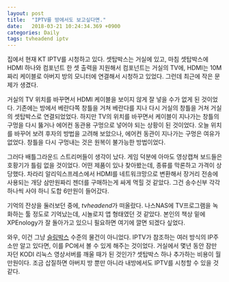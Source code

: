 ```yaml
---
layout: post
title:  "IPTV를 방에서도 보고싶다면."
date:   2018-03-21 10:24:34.369 +0900
categories: Daily
tags: tvheadend iptv
---
```


집에서 현재 KT IPTV를 시청하고 있다. 셋탑박스는 거실에 있고, 마침 셋탑박스에 HDMI 하나와 컴포넌트 한 셋 출력을 지원해서 컴포넌트는 거실의 TV에, HDMI는 10M 짜리 케이블로 아버지 방의 모니터에 연결해서 시청하고 있었다. 그런데 최근에 작은 문제가 생겼다.

거실의 TV 위치를 바꾸면서 HDMI 케이블을 보이지 않게 잘 넣을 수가 없게 된 것이었다. 기존에는 방에서 베란다쪽 창틀을 거쳐 베란다를 지나 다시 거실의 창틀을 거쳐 거실의 셋탑박스로 연결되었었다. 하지만 TV의 위치를 바꾸면서 케이블이 지나가는 창틀의 구멍을 다시 뚫거나 에어컨 동관용 구멍으로 넣어야 되는 상황이 된 것이었다. 오늘 위치를 바꾸어 보려 후자의 방법을 고려해 보았으나, 에어컨 동관이 지나가는 구멍은 여유가 없었다. 창틀을 다시 구멍내는 것은 원복이 불가능한 방법이었다.

그러다 배틀그라운드 스트리머들이 생각이 났다. 게임 덕분에 아마도 영상캡쳐 보드들은 호황기가 틀림 없을 것이었다. 어떤 제품이 있나 찾아봤는데, 종류를 막론하고 가격이 상당했다. 차라리 알리익스프레스에서 HDMI를 네트워크망으로 변환해서 장거리 전송에 사용되는 개당 삼만원짜리 젠더를 구매하는게 싸게 먹힐 것 같았다. 그건 송수신부 각각 하나씩 사야 하니 도합 6만원이 들어갔다.

기억의 잔상을 둘러보던 중에, *tvheadend*가 떠올랐다. 나스NAS에 TV프로그램을 녹화하는 툴 정도로 기억났는데, 시놀로지 앱 형태였던 것 같았다. 본인의 책상 밑에 XPEnology가 잘 돌아가고 있으니 필요하면 여기에 깔면 되겠다 싶었다.

와우, 이건 그냥 [슬링박스](http://slingbox.kr/) 수준의 물건이 아니었다. IPTV가 참조하는 여러 방식의 IP주소만 알고 있다면, 이를 PC에서 볼 수 있게 해주는 것이었다. 거실에서 몇년 동안 잠만 자던 KODI 리눅스 영상서버를 깨울 때가 된 것인가? 셋탑박스 하나 추가하는 비용이 월 만원이다. 조금 삽질하면 아버지 방 뿐만 아니라 내방에서도 IPTV를 시청할 수 있을 것 같다.
